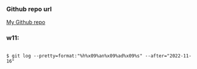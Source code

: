 ### Github repo url

[My Github repo](https://github.com/JKYROC/1111-sweb-demo-208410349.git)
### w11: 

![]()

```
$ git log --pretty=format:"%h%x09%an%x09%ad%x09%s" --after="2022-11-16"
```

